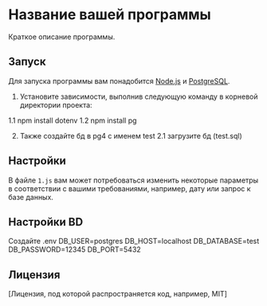 # Название вашей программы

Краткое описание программы.

## Запуск

Для запуска программы вам понадобится [Node.js](https://nodejs.org/) и [PostgreSQL](https://www.postgresql.org/).

1. Установите зависимости, выполнив следующую команду в корневой директории проекта:

1.1 npm install dotenv 
1.2 npm install pg

2. Также создайте бд в pg4  с именем test 
2.1 загрузите бд (test.sql)





## Настройки

В файле `1.js` вам может потребоваться изменить некоторые параметры в соответствии с вашими требованиями, например, дату или запрос к базе данных.

## Настройки BD
Создайте .env
DB_USER=postgres
DB_HOST=localhost
DB_DATABASE=test
DB_PASSWORD=12345
DB_PORT=5432

## Лицензия

[Лицензия, под которой распространяется  код, например, MIT]
